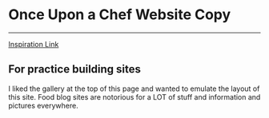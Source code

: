 # Once Upon a Chef Website Copy
---
[Inspiration Link](https://www.onceuponachef.com/recipes/asparagus-soup-with-lemon-and-parmesan.html)

## For practice building sites

I liked the gallery at the top of this page and wanted to emulate the layout of this site. Food blog sites are notorious for a LOT of stuff and information and pictures everywhere. 